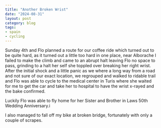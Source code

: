 ```yaml
---
title: "Another Broken Wrist"
date: "2024-08-31"
layout: post
category: blog
tags:
- spain
- cycling
---
```



Sunday 4th and Flo planned a route for our coffee ride which turned out to be quite hard, as it turned out a little too hard in one place, near Alborache I failed to make the climb and came to an abrupt halt leaving Flo no space to pass, grinding to a halt her self she toppled over breaking her right wrist. After the initial shock and a little panic as we where a long way from a road and not sure of our exact location, we regrouped and walked to ridable trail and Flo was able to cycle to the medical center in Turis where she waited for me to get the car and take her to hospital to have the wrist x-rayed and the bake confirmed.

Luckily Flo was able to fly home for her Sister and Brother in Laws 50th Wedding Anniversary.i

I also managed to fall off my bike at broken bridge, fortunately with only a couple of scrapes.



